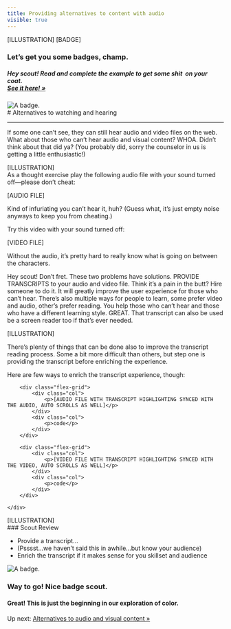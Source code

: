 ```yaml
---
title: Providing alternatives to content with audio
visible: true
---
```

<section>
[ILLUSTRATION] [BADGE]
</section>

<section class="section--badge-cta section--badge-cta__purple">
    <div class="container">
        <div class="flex-grid--gutters">
            <div class="col--width__nine">
                <h3>Let’s get you some badges, champ.</h3>
                <h5><em>Hey scout! Read and complete the example to get some shit  on your coat. <br /><a href="/badge-manual">See it here! &raquo;</a></em></h5>
            </div>
            <div class="col--width__three">
                <div class="badge--box">
                    <img class="img--badge" alt="A badge." src="/user/pages/01.home/badge-star-holder.png">
                </div>
            </div>
        </div>
    </div>
</section>

<section>
<div class="container--content" markdown="1">
# Alternatives to watching and hearing

---

If some one can’t see, they can still hear audio and video files on the web. What about those who can’t hear audio and visual content? WHOA. Didn’t think about that did ya? (You probably did, sorry the counselor in us is getting a little enthusiastic!)
</div>
</section>

<section>
[ILLUSTRATION]
</section>

<section>
<div class="container--content section--marg">
<div class="box purple stripe" markdown="1">
As a thought exercise play the following audio file with your sound turned off—please don’t cheat:

[AUDIO FILE]

Kind of infuriating you can’t hear it, huh? (Guess what, it’s just empty noise anyways to keep you from cheating.)

Try this video with your sound turned off:

[VIDEO FILE]

Without the audio, it’s pretty hard to really know what is going on between the characters.
</div>
</div>
</section>

<section>
<div class="container--content" markdown="1">
Hey scout! Don’t fret. These two problems have solutions. PROVIDE TRANSCRIPTS to your audio and video file. Think it’s a pain in the butt? Hire someone to do it. It will greatly improve the user experience for those who can’t hear. There’s also multiple ways for people to learn, some prefer video and audio, other’s prefer reading. You help those who can’t hear and those who have a different learning style. GREAT. That transcript can also be used be a screen reader too if that’s ever needed.

[ILLUSTRATION]

There’s plenty of things that can be done also to improve the transcript reading process. Some a bit more difficult than others, but step one is providing the transcript before enriching the experience.
</div>
</section>

<section>
<div class="container--content" markdown="1">
Here are few ways to enrich the transcript experience, though:
</div>
    <div class="container">

        <div class="flex-grid">
            <div class="col">
                <p>[AUDIO FILE WITH TRANSCRIPT HIGHLIGHTING SYNCED WITH THE AUDIO, AUTO SCROLLS AS WELL]</p>
            </div>
            <div class="col">
                <p>code</p>
            </div>
        </div>

        <div class="flex-grid">
            <div class="col">
                <p>[VIDEO FILE WITH TRANSCRIPT HIGHLIGHTING SYNCED WITH THE VIDEO, AUTO SCROLLS AS WELL]</p>
            </div>
            <div class="col">
                <p>code</p>
            </div>
        </div>

    </div>
</section>

<section>
[ILLUSTRATION]
</section>

<section>
<div class="container--content" markdown="1">
### Scout Review

* Provide a transcript…
* (Psssst…we haven’t said this in awhile…but know your audience)
* Enrich the transcript if it makes sense for you skillset and audience
</div>
</section>

<section class="section--badge-cta section--badge-cta__yellow mt--60">
    <div class="container">
        <div class="flex-grid--gutters">
            <div class="col--width__four">
                <div class="badge--box">
                    <img class="img--badge" alt="A badge." src="/user/pages/01.home/badge-star-holder.png">
                </div>
            </div>
            <div class="col--width__eight">
                <h3>Way to go! Nice badge scout.</h3>
                <h4>Great! This is just the beginning in our exploration of color.</h4>
                <span>Up next: </span><a href="/">Alternatives to audio and visual content &raquo;</a>
            </div>
        </div>
    </div>
</section>

